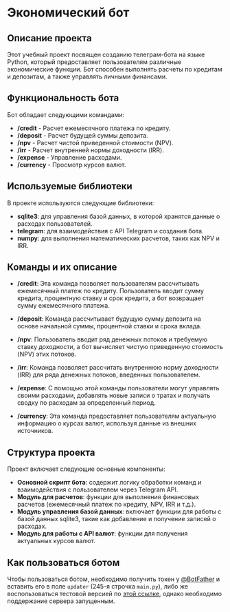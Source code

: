 # Экономический бот

## Описание проекта
Этот учебный проект посвящен созданию телеграм-бота на языке Python, который предоставляет пользователям различные экономические функции. Бот способен выполнять расчеты по кредитам и депозитам, а также управлять личными финансами.

## Функциональность бота
Бот обладает следующими командами:

- **/credit** - Расчет ежемесячного платежа по кредиту.
- **/deposit** - Расчет будущей суммы депозита.
- **/npv** - Расчет чистой приведенной стоимости (NPV).
- **/irr** - Расчет внутренней нормы доходности (IRR).
- **/expense** - Управление расходами.
- **/currency** - Просмотр курсов валют.

## Используемые библиотеки
В проекте используются следующие библиотеки:

- **sqlite3**: для управления базой данных, в которой хранятся данные о расходах пользователей.
- **telegram**: для взаимодействия с API Telegram и создания бота.
- **numpy**: для выполнения математических расчетов, таких как NPV и IRR.

## Команды и их описание

- **/credit**: Эта команда позволяет пользователям рассчитывать ежемесячный платеж по кредиту. Пользователь вводит сумму кредита, процентную ставку и срок кредита, а бот возвращает сумму ежемесячного платежа.

- **/deposit**: Команда рассчитывает будущую сумму депозита на основе начальной суммы, процентной ставки и срока вклада.

- **/npv**: Пользователь вводит ряд денежных потоков и требуемую ставку доходности, а бот вычисляет чистую приведенную стоимость (NPV) этих потоков.

- **/irr**: Команда позволяет рассчитать внутреннюю норму доходности (IRR) для ряда денежных потоков, введенных пользователем.

- **/expense**: С помощью этой команды пользователи могут управлять своими расходами, добавлять новые записи о тратах и получать сводку по расходам за определенный период.

- **/currency**: Эта команда предоставляет пользователям актуальную информацию о курсах валют, используя данные из внешних источников.

## Структура проекта
Проект включает следующие основные компоненты:

- **Основной скрипт бота**: содержит логику обработки команд и взаимодействия с пользователем через Telegram API.
- **Модуль для расчетов**: функции для выполнения финансовых расчетов (ежемесячный платеж по кредиту, NPV, IRR и т.д.).
- **Модуль управления базой данных**: включает функции для работы с базой данных sqlite3, такие как добавление и получение записей о расходах.
- **Модуль для работы с API валют**: функции для получения актуальных курсов валют.

## Как пользоваться ботом
Чтобы пользоваться ботом, необходимо получить токен у [@BotFather](https://telegram.me/BotFather) и вставить его в поле `updater` (245-я строчка `main.py`), либо же воспользоваться тестовой версией по [этой ссылке](https://t.me/mipt_py_project_economic_bot), однако необходимо поддержание сервера запущенным.

